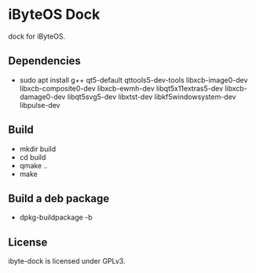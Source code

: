 # iByteOS Dock

dock for iByteOS.

## Dependencies

* sudo apt install g++ qt5-default qttools5-dev-tools libxcb-image0-dev libxcb-composite0-dev libxcb-ewmh-dev libqt5x11extras5-dev libxcb-damage0-dev libqt5svg5-dev libxtst-dev libkf5windowsystem-dev libpulse-dev

## Build

* mkdir build
* cd build
* qmake ..
* make

## Build a deb package

* dpkg-buildpackage -b

## License

ibyte-dock is licensed under GPLv3.
